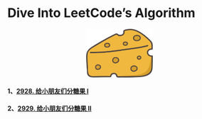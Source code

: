 # Dive Into LeetCode’s Algorithm

<div align="center">
    <img src="https://raw.githubusercontent.com/JackFroster/Images/main/image/202110171205398.jpg" alt="芝士" width = "150px" align= "center"/>
</div>



#### 1、[2928. 给小朋友们分糖果 I](https://leetcode.cn/problems/distribute-candies-among-children-i/)



#### 2、[2929. 给小朋友们分糖果 II](https://leetcode.cn/problems/distribute-candies-among-children-ii/)